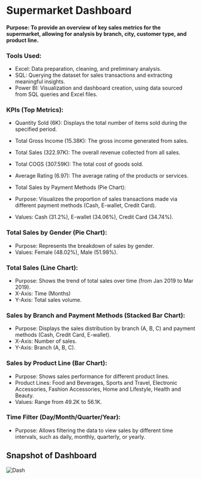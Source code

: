 # Supermarket Dashboard

#### Purpose: To provide an overview of key sales metrics for the supermarket, allowing for analysis by branch, city, customer type, and product line.

### Tools Used:
- Excel: Data preparation, cleaning, and preliminary analysis.
- SQL: Querying the dataset for sales transactions and extracting meaningful insights.
- Power BI: Visualization and dashboard creation, using data sourced from SQL queries and Excel files.

### KPIs (Top Metrics):

- Quantity Sold (6K): Displays the total number of items sold during the specified period.
- Total Gross Income (15.38K): The gross income generated from sales.
- Total Sales (322.97K): The overall revenue collected from all sales.
- Total COGS (307.59K): The total cost of goods sold.
- Average Rating (6.97): The average rating of the products or services.
- Total Sales by Payment Methods (Pie Chart):

- Purpose: Visualizes the proportion of sales transactions made via different payment methods (Cash, E-wallet, Credit Card).

- Values: Cash (31.2%), E-wallet (34.06%), Credit Card (34.74%).

### Total Sales by Gender (Pie Chart):

- Purpose: Represents the breakdown of sales by gender.
- Values: Female (48.02%), Male (51.98%).

### Total Sales (Line Chart):

- Purpose: Shows the trend of total sales over time (from Jan 2019 to Mar 2019).
- X-Axis: Time (Months)
- Y-Axis: Total sales volume.

### Sales by Branch and Payment Methods (Stacked Bar Chart):

- Purpose: Displays the sales distribution by branch (A, B, C) and payment methods (Cash, Credit Card, E-wallet).
- X-Axis: Number of sales.
- Y-Axis: Branch (A, B, C).

### Sales by Product Line (Bar Chart):

- Purpose: Shows sales performance for different product lines.
- Product Lines: Food and Beverages, Sports and Travel, Electronic Accessories, Fashion Accessories, Home and Lifestyle, Health and Beauty.
- Values: Range from 49.2K to 56.1K.

### Time Filter (Day/Month/Quarter/Year):

- Purpose: Allows filtering the data to view sales by different time intervals, such as daily, monthly, quarterly, or yearly.

## Snapshot of Dashboard
![Dash](https://github.com/user-attachments/assets/f4393390-a5f6-40dd-a7ec-0b970ca92d49)
